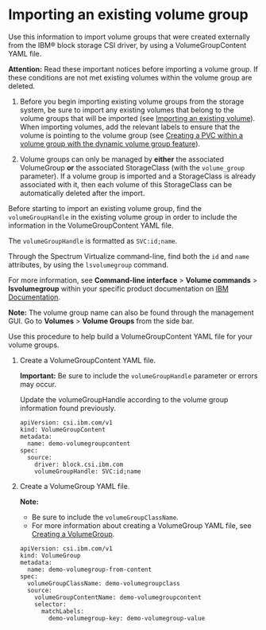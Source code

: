 # Importing an existing volume group

Use this information to import volume groups that were created externally from the IBM® block storage CSI driver, by using a VolumeGroupContent YAML file.

**Attention:** Read these important notices before importing a volume group. If these conditions are not met existing volumes within the volume group are deleted. 
  1. Before you begin importing existing volume groups from the storage system, be sure to import any existing volumes that belong to the volume groups that will be imported (see [Importing an existing volume](importing_existing_volume.md)). When importing volumes, add the relevant labels to ensure that the volume is pointing to the volume group (see [Creating a PVC within a volume group with the dynamic volume group feature](creating_pvc.md#creating-a-pvc-within-a-volume-group-with-the-dynamic-volume-group-feature)).

  2. Volume groups can only be managed by **either** the associated VolumeGroup **or** the associated StorageClass (with the `volume_group` parameter). If a volume group is imported and a StorageClass is already associated with it, then each volume of this StorageClass can be automatically deleted after the import.

Before starting to import an existing volume group, find the `volumeGroupHandle` in the existing volume group in order to include the information in the VolumeGroupContent YAML file. 

The `volumeGroupHandle` is formatted as `SVC:id;name`.

Through the Spectrum Virtualize command-line, find both the `id` and `name` attributes, by using the `lsvolumegroup` command.

For more information, see **Command-line interface** > **Volume commands** > **lsvolumegroup** within your specific product documentation on [IBM Documentation](https://www.ibm.com/docs/).

**Note:** The volume group name can also be found through the management GUI. Go to **Volumes** > **Volume Groups** from the side bar.
  
Use this procedure to help build a VolumeGroupContent YAML file for your volume groups.

1. Create a VolumeGroupContent YAML file.

    **Important:** Be sure to include the `volumeGroupHandle` parameter or errors may occur.

    Update the volumeGroupHandle according to the volume group information found previously.
   
    ```
    apiVersion: csi.ibm.com/v1
    kind: VolumeGroupContent
    metadata:
      name: demo-volumegroupcontent
    spec:
      source:
        driver: block.csi.ibm.com
        volumeGroupHandle: SVC:id;name
    ```

3. Create a VolumeGroup YAML file.

    **Note:**

    - Be sure to include the `volumeGroupClassName`.
    - For more information about creating a VolumeGroup YAML file, see [Creating a VolumeGroup](creating_volumegroup.md).
    
    ```
    apiVersion: csi.ibm.com/v1
    kind: VolumeGroup
    metadata:
      name: demo-volumegroup-from-content
    spec:
      volumeGroupClassName: demo-volumegroupclass
      source:
        volumeGroupContentName: demo-volumegroupcontent
        selector: 
          matchLabels:
            demo-volumegroup-key: demo-volumegroup-value
      ```
